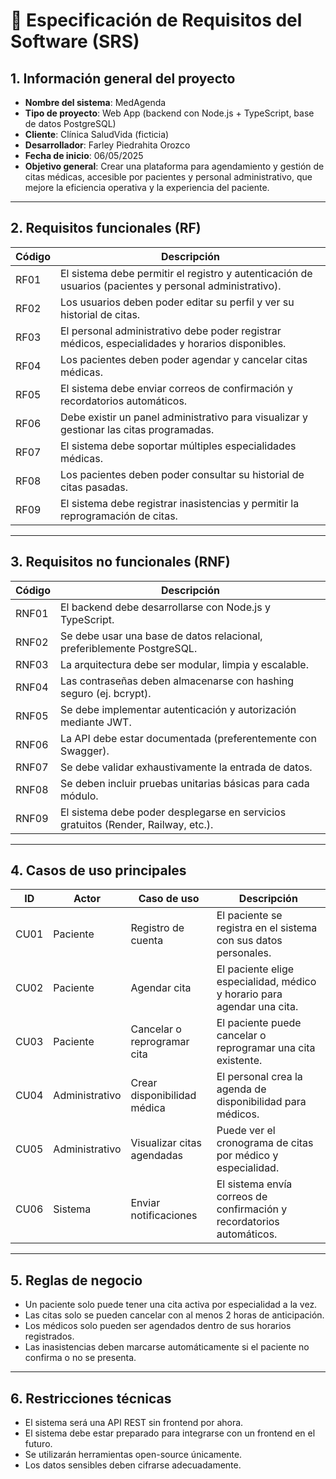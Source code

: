 # 📝 Especificación de Requisitos del Software (SRS)

## 1. Información general del proyecto

- **Nombre del sistema**: MedAgenda  
- **Tipo de proyecto**: Web App (backend con Node.js + TypeScript, base de datos PostgreSQL)  
- **Cliente**: Clínica SaludVida (ficticia)  
- **Desarrollador**: Farley Piedrahita Orozco
- **Fecha de inicio**: 06/05/2025  
- **Objetivo general**: Crear una plataforma para agendamiento y gestión de citas médicas, accesible por pacientes y personal administrativo, que mejore la eficiencia operativa y la experiencia del paciente.

---

## 2. Requisitos funcionales (RF)

| Código | Descripción |
|--------|-------------|
| RF01 | El sistema debe permitir el registro y autenticación de usuarios (pacientes y personal administrativo). |
| RF02 | Los usuarios deben poder editar su perfil y ver su historial de citas. |
| RF03 | El personal administrativo debe poder registrar médicos, especialidades y horarios disponibles. |
| RF04 | Los pacientes deben poder agendar y cancelar citas médicas. |
| RF05 | El sistema debe enviar correos de confirmación y recordatorios automáticos. |
| RF06 | Debe existir un panel administrativo para visualizar y gestionar las citas programadas. |
| RF07 | El sistema debe soportar múltiples especialidades médicas. |
| RF08 | Los pacientes deben poder consultar su historial de citas pasadas. |
| RF09 | El sistema debe registrar inasistencias y permitir la reprogramación de citas. |

---

## 3. Requisitos no funcionales (RNF)

| Código | Descripción |
|--------|-------------|
| RNF01 | El backend debe desarrollarse con Node.js y TypeScript. |
| RNF02 | Se debe usar una base de datos relacional, preferiblemente PostgreSQL. |
| RNF03 | La arquitectura debe ser modular, limpia y escalable. |
| RNF04 | Las contraseñas deben almacenarse con hashing seguro (ej. bcrypt). |
| RNF05 | Se debe implementar autenticación y autorización mediante JWT. |
| RNF06 | La API debe estar documentada (preferentemente con Swagger). |
| RNF07 | Se debe validar exhaustivamente la entrada de datos. |
| RNF08 | Se deben incluir pruebas unitarias básicas para cada módulo. |
| RNF09 | El sistema debe poder desplegarse en servicios gratuitos (Render, Railway, etc.). |

---

## 4. Casos de uso principales

| ID | Actor | Caso de uso | Descripción |
|----|-------|-------------|-------------|
| CU01 | Paciente | Registro de cuenta | El paciente se registra en el sistema con sus datos personales. |
| CU02 | Paciente | Agendar cita | El paciente elige especialidad, médico y horario para agendar una cita. |
| CU03 | Paciente | Cancelar o reprogramar cita | El paciente puede cancelar o reprogramar una cita existente. |
| CU04 | Administrativo | Crear disponibilidad médica | El personal crea la agenda de disponibilidad para médicos. |
| CU05 | Administrativo | Visualizar citas agendadas | Puede ver el cronograma de citas por médico y especialidad. |
| CU06 | Sistema | Enviar notificaciones | El sistema envía correos de confirmación y recordatorios automáticos. |

---

## 5. Reglas de negocio

- Un paciente solo puede tener una cita activa por especialidad a la vez.
- Las citas solo se pueden cancelar con al menos 2 horas de anticipación.
- Los médicos solo pueden ser agendados dentro de sus horarios registrados.
- Las inasistencias deben marcarse automáticamente si el paciente no confirma o no se presenta.

---

## 6. Restricciones técnicas

- El sistema será una API REST sin frontend por ahora.
- El sistema debe estar preparado para integrarse con un frontend en el futuro.
- Se utilizarán herramientas open-source únicamente.
- Los datos sensibles deben cifrarse adecuadamente.
